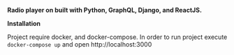 **Radio player on built with Python, GraphQL, Django, and ReactJS.**

**Installation** 

Project require docker, and docker-compose. In order to run project execute 
` docker-compose up ` and open http://localhost:3000